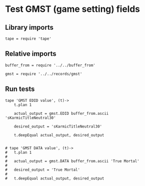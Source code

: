 # Test GMST (game setting) fields

## Library imports

	tape = require 'tape'


## Relative imports

	buffer_from = require '../../buffer_from'

	gmst = require '../../records/gmst'


## Run tests

	tape 'GMST EDID value', (t)->
		t.plan 1

		actual_output = gmst.EDID buffer_from.ascii 'sKarmicTitleNeutral30'

		desired_output = 'sKarmicTitleNeutral30'

		t.deepEqual actual_output, desired_output


	# tape 'GMST DATA value', (t)->
	# 	t.plan 1
	#
	# 	actual_output = gmst.DATA buffer_from.ascii 'True Mortal'
	#
	# 	desired_output = 'True Mortal'
	#
	# 	t.deepEqual actual_output, desired_output
